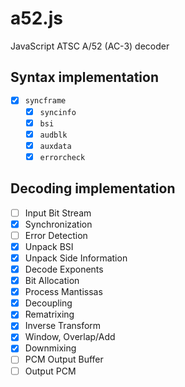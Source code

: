 # a52.js

JavaScript ATSC A/52 (AC-3) decoder

## Syntax implementation
- [x] `syncframe`
    - [x] `syncinfo`
    - [x] `bsi`
    - [x] `audblk`
    - [x] `auxdata`
    - [x] `errorcheck`

## Decoding implementation
- [ ] Input Bit Stream
- [x] Synchronization
- [ ] Error Detection
- [x] Unpack BSI
- [x] Unpack Side Information
- [x] Decode Exponents
- [x] Bit Allocation
- [x] Process Mantissas
- [x] Decoupling
- [x] Rematrixing
- [x] Inverse Transform
- [x] Window, Overlap/Add
- [x] Downmixing
- [ ] PCM Output Buffer
- [ ] Output PCM
